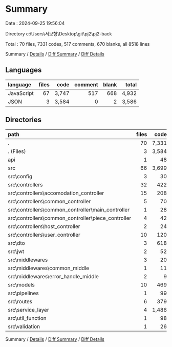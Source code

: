 # Summary

Date : 2024-09-25 19:56:04

Directory c:\\Users\\서보형\\Desktop\\git\\pj2\\pj2-back

Total : 70 files,  7331 codes, 517 comments, 670 blanks, all 8518 lines

Summary / [Details](details.md) / [Diff Summary](diff.md) / [Diff Details](diff-details.md)

## Languages
| language | files | code | comment | blank | total |
| :--- | ---: | ---: | ---: | ---: | ---: |
| JavaScript | 67 | 3,747 | 517 | 668 | 4,932 |
| JSON | 3 | 3,584 | 0 | 2 | 3,586 |

## Directories
| path | files | code | comment | blank | total |
| :--- | ---: | ---: | ---: | ---: | ---: |
| . | 70 | 7,331 | 517 | 670 | 8,518 |
| . (Files) | 3 | 3,584 | 0 | 2 | 3,586 |
| api | 1 | 48 | 22 | 10 | 80 |
| src | 66 | 3,699 | 495 | 658 | 4,852 |
| src\\config | 3 | 30 | 0 | 11 | 41 |
| src\\controllers | 32 | 422 | 65 | 126 | 613 |
| src\\controllers\\accomodation_controller | 15 | 208 | 28 | 56 | 292 |
| src\\controllers\\common_controller | 5 | 70 | 11 | 21 | 102 |
| src\\controllers\\common_controller\\main_controller | 1 | 28 | 2 | 5 | 35 |
| src\\controllers\\common_controller\\piece_controller | 4 | 42 | 9 | 16 | 67 |
| src\\controllers\\host_controller | 2 | 24 | 4 | 4 | 32 |
| src\\controllers\\user_controller | 10 | 120 | 22 | 45 | 187 |
| src\\dto | 3 | 618 | 89 | 53 | 760 |
| src\\jwt | 2 | 52 | 2 | 10 | 64 |
| src\\middlewares | 3 | 20 | 4 | 5 | 29 |
| src\\middlewares\\common_middle | 1 | 11 | 4 | 3 | 18 |
| src\\middlewares\\error_handle_middle | 2 | 9 | 0 | 2 | 11 |
| src\\models | 10 | 469 | 77 | 85 | 631 |
| src\\pipelines | 1 | 99 | 16 | 7 | 122 |
| src\\routes | 6 | 379 | 107 | 114 | 600 |
| src\\service_layer | 4 | 1,486 | 117 | 224 | 1,827 |
| src\\util_function | 1 | 98 | 16 | 12 | 126 |
| src\\validation | 1 | 26 | 2 | 11 | 39 |

Summary / [Details](details.md) / [Diff Summary](diff.md) / [Diff Details](diff-details.md)